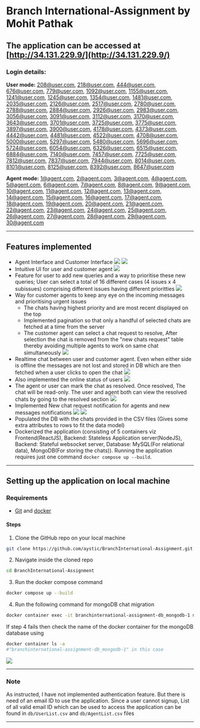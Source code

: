 # Branch International-Assignment by Mohit Pathak
## The application can be accessed at [http://34.131.229.9/](http://34.131.229.9/)

### Login details: 
**User mode:** 208@user.com, 218@user.com, 444@user.com, 676@user.com, 779@user.com, 1092@user.com,
1155@user.com, 1241@user.com, 1245@user.com, 1354@user.com, 1481@user.com, 2035@user.com, 2126@user.com, 2517@user.com, 2780@user.com, 2788@user.com, 2884@user.com, 2926@user.com, 2983@user.com, 3056@user.com, 3091@user.com, 3112@user.com, 3170@user.com, 3643@user.com, 3701@user.com, 3725@user.com, 3775@user.com, 3897@user.com, 3900@user.com, 4178@user.com, 4373@user.com, 4442@user.com, 4481@user.com, 4522@user.com, 4708@user.com, 5000@user.com, 5297@user.com, 5480@user.com, 5696@user.com, 5724@user.com, 6054@user.com, 6326@user.com, 6515@user.com, 6884@user.com, 7140@user.com, 7457@user.com, 7725@user.com, 7812@user.com, 7837@user.com, 7944@user.com, 8014@user.com, 8101@user.com, 8125@user.com, 8392@user.com, 8647@user.com

**Agent mode:** 1@agent.com, 2@agent.com, 3@agent.com, 4@agent.com, 5@agent.com, 6@agent.com, 7@agent.com, 8@agent.com, 9@agent.com, 10@agent.com, 11@agent.com, 12@agent.com, 13@agent.com, 14@agent.com, 15@agent.com, 16@agent.com, 17@agent.com, 18@agent.com, 19@agent.com, 20@agent.com, 21@agent.com, 22@agent.com, 23@agent.com, 24@agent.com, 25@agent.com, 26@agent.com, 27@agent.com, 28@agent.com, 29@agent.com, 30@agent.com

---

## Features implemented

- Agent Interface and Customer Interface
  ![](images/Screenshot%20from%202023-01-09%2019-59-18.png)
  ![](images/Screenshot%20from%202023-01-09%2019-59-50.png)
- Intuitive UI for user and customer agent
  ![](images/Screenshot%20from%202023-01-05%2006-15-52.png)
- Feature for user to add new queries and a way to prioritise these new queries; User can select a total of 16 different cases (4 issues x 4 subissues) comprising different issues having different prioritties
  ![](images/Screenshot%20from%202023-01-05%2006-21-27.png)
- Way for customer agents to keep any eye on the incoming messages and prioritising urgent issues
  - The chats having highest priority and are most recent displayed on the top
  - Implemented pagination so that only a handful of selected chats are fetched at a time from the server
  - The customer agent can select a chat request to resolve, After selection the chat is removed from the "new chats request" table thereby avoiding multiple agents to work on same chat simultaneously
    ![](images/Screenshot%20from%202023-01-05%2006-18-13.png)
- Realtime chat between user and customer agent. Even when either side is offline the messages are not lost and stored in DB which are then fetched when a user clicks to open the chat
  ![](images/video.gif)
- Also implemented the online status of users
  ![](images/Screenshot%20from%202023-01-05%2008-05-56.png)
- The agent or user can mark the chat as resolved. Once resolved, The chat will be read-only. The user and agent both can view the resolved chats by going to the resolved section
  ![](images/Screenshot%20from%202023-01-05%2006-54-06.png)
- Implemented New chat request notification for agents and new messages notifications
  ![](images/Screenshot%20from%202023-01-09%2020-03-14.png)
  ![](images/Screenshot%20from%202023-01-09%2020-03-54.png)
- Populated the DB with the chats provided in the CSV files (Gives some extra attributes to rows to fit the data model)
- Dockerized the application (consisting of 5 containers viz Frontend(ReactJS), Backend: Stateless Application server(NodeJS), Backend: Stateful websocket server, Database: MySQL(For relational data), MongoDB(For storing the chats)). Running the application requires just one command `docker compose up --build`.

---

## Setting up the application on local machine

### Requirements

- [Git](https://git-scm.com/downloads) and [docker](https://get.docker.com/)

#### Steps

1. Clone the GitHub repo on your local machine

```bash
git clone https://github.com/aystic/BranchInternational-Assignment.git
```

2. Navigate inside the cloned repo

```bash
cd BranchInternational-Assignment
```

3. Run the docker compose command

```bash
docker compose up --build
```

4. Run the following command for mongoDB chat migration

```bash
docker container exec -it branchinternational-assignment-db_mongodb-1 mongoimport --type=csv -d BranchBackend -c chats  --columnsHaveTypes --fields 'chatID.int64(),userID.int64(),agentID.int64(),type.string(),sender.string(),timestamp.string(),message.string()' --file=ChatsMongo.csv
```

If step 4 fails then check the name of the docker container for the mongoDB database using

```bash
docker container ls -a
#"branchinternational-assignment-db_mongodb-1" in this case
```

![](images/Screenshot%20from%202023-01-05%2007-13-25.png)

---

### Note

As instructed, I have not implemented authentication feature. But there is need of an email ID to use the application. Since a user cannot signup, List of all valid email ID which can be used to access the application can be found in `db/UserList.csv` and `db/AgentList.csv` files

---
